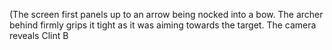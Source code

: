 (The screen first panels up to an arrow being nocked into a bow. The archer behind firmly grips it tight as it was aiming towards the target. The camera reveals Clint B